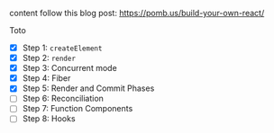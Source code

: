 content follow this blog post: https://pomb.us/build-your-own-react/

Toto

- [x] Step 1: `createElement`
- [x] Step 2: `render`
- [x] Step 3: Concurrent mode
- [x] Step 4: Fiber
- [x] Step 5: Render and Commit Phases
- [ ] Step 6: Reconciliation
- [ ] Step 7: Function Components
- [ ] Step 8: Hooks
